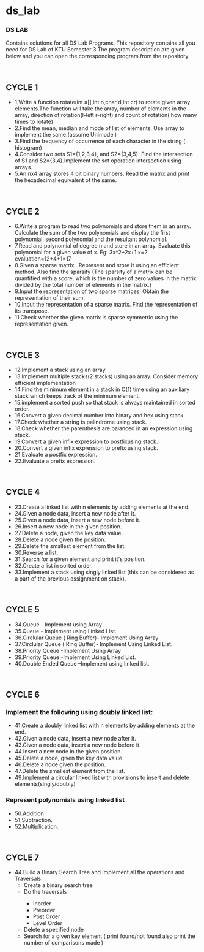 # ds_lab

<h3>DS LAB</h3>
<p>Contains solutions for all DS Lab Programs.
This repository contains all you need for DS Lab of KTU Semester 3
The program description are given below and you can open the corresponding program from the repository.</p>
<br>
<h2>CYCLE 1</h2>
<ul>
    <li>1.Write a function rotate(int a[],int n,char d,int cr) to rotate given array elements.The function will take the array, number of elements in the array, direction of rotation(l-left r-right) and count of rotation( how many times to rotate)</li>
    <li>2.Find the mean, median and mode of list of elements. Use array to implement the same.(assume Unimode )</li>
    <li>3.Find the frequency of occurrence of each character in the string ( histogram)</li>
    <li>4.Consider two sets S1={1,2,3,4}, and S2={3,4,5}. Find the intersection of S1 and S2={3,4}.Implement the set operation intersection using arrays.</li>
    <li>5.An nx4 array stores 4 bit binary numbers. Read the matrix and print the hexadecimal equivalent of the same.</li>
</ul>
<br>
<h2>CYCLE 2</h2>
<ul>
    <li>6.Write a program to read two polynomials and store them in an array.
    Calculate the sum of the two polynomials and display the first
    polynomial, second polynomial and the resultant polynomial.</li>
    <li>7.Read and polynomial of degree n and store in an array. Evaluate this
    polynomial for a given value of x.
    Eg: 3x^2+2x+1
    x=2
    evaluation=12+4+1=17</li>
    <li>8.Given a sparse matrix . Represent and store it using an efficient
    method. Also find the sparsity (The sparsity of a matrix can be
    quantified with a score, which is the number of zero values in the
    matrix divided by the total number of elements in the matrix.)</li>
    <li>9.Input the representation of two sparse matrices. Obtain the
    representation of their sum.</li>
    <li>10.Input the representation of a sparse matrix. Find the representation
    of its transpose.</li>
    <li>11.Check whether the given matrix is sparse symmetric using the
    representation given.</li>
</ul>
<br>
<h2>CYCLE 3</h2>
<ul>
    <li>12.Implement a stack using an array.</li>
    <li>13.Implement multiple stacks(2 stacks) using an array. Consider memory
    efficient implementation</li>
    <li>14.Find the minimum element in a stack in O(1) time using an auxiliary stack
    which keeps track of the minimum element.</li>
    <li>15.implement a sorted push so that stack is always maintained in sorted order.</li>
    <li>16.Convert a given decimal number into binary and hex using stack.</li>
    <li>17.Check whether a string is palindrome using stack.</li>
    <li>18.Check whether the parenthesis are balanced in an expression using stack.</li>
    <li>19.Convert a given infix expression to postfixusing stack.</li>
    <li>20.Convert a given infix expression to prefix using stack.</li>
    <li>21.Evaluate a postfix expression.</li>
    <li>22.Evaluate a prefix expression.</li>
</ul>
<br>
<h2>CYCLE 4</h2>
<ul>
  <li>23.Create a linked list with n elements by adding elements at the end.</li>
  <li>24.Given a node data, insert a new node after it.</li>
  <li>25.Given a node data, insert a new node before it.</li>
  <li>26.Insert a new node in the given position.</li>
  <li>27.Delete a node, given the key data value.</li>
  <li>28.Delete a node given the position.</li>
  <li>29.Delete the smallest element from the list.</li>
  <li>30.Reverse a list.</li>
  <li>31.Search for a given element and print it's position.</li>
  <li>32.Create a list in sorted order.</li>
  <li>33.Implement a stack using singly linked list (this can be considered as a part of the previous assignment on stack).</li>
</ul>
<br>
<h2>CYCLE 5</h2>
<ul>
  <li>34.Queue - Implement using Array</li>
  <li>35.Queue - Implement using Linked List.</li>
  <li>36.Circlular Queue ( Ring Buffer)- Implement Using Array</li>
  <li>37.Circlular Queue ( Ring Buffer)- Implement Using Linked List.</li>
  <li>38.Priority Queue -Implement Using Array</li>
  <li>39.Priority Queue -Implement Using Linked List.</li>
  <li>40.Double Ended Queue –Implement using linked list.</li>
</ul>
<br>
<h2>CYCLE 6</h2>
<h3>Implement the following using doubly linked list:</h3>

<ul>
      <li>41.Create a doubly linked list with n elements by adding elements at the end.</li>
      <li>42.Given a node data, insert a new node after it.</li>
      <li>43.Given a node data, insert a new node before it.</li>
      <li>44.Insert a new node in the given position.</li>
      <li>45.Delete a node, given the key data value.</li>
      <li>46.Delete a node given the position.</li>
      <li>47.Delete the smallest element from the list.</li>
    <li>49.Implement a circular linked list with provisions to insert and delete elements(singly/doubly)</li>
    </ul>
    <h3>Represent polynomials using linked list </h3>
        <ul>
      <li>50.Addition</li>
      <li>51.Subtraction.</li>
            <li>52.Multiplication.</li></ul>
<br>
<h2>CYCLE 7</h2>
<ul>
    <li>44.Build a Binary Search Tree and Implement all the operations and Traversals
        <ul>
      <li>Create a binary search tree</li>
      <li>Do the traversals</li>
      <ul>
      <li>Inorder</li>
      <li>Preorder</li>
      <li>Post Order</li>
      <li>Level Order</li>
      </ul>
      <li>Delete a specified node</li>
      <li>Search for a given key element ( print found/not found also print the number of comparisons made )</li>
      </ul>
      </li>
    
</ul>
<br>
